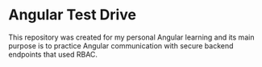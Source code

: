 # Angular Test Drive

This repository was created for my personal Angular learning and its main purpose is to practice Angular communication with secure backend endpoints that used RBAC.
